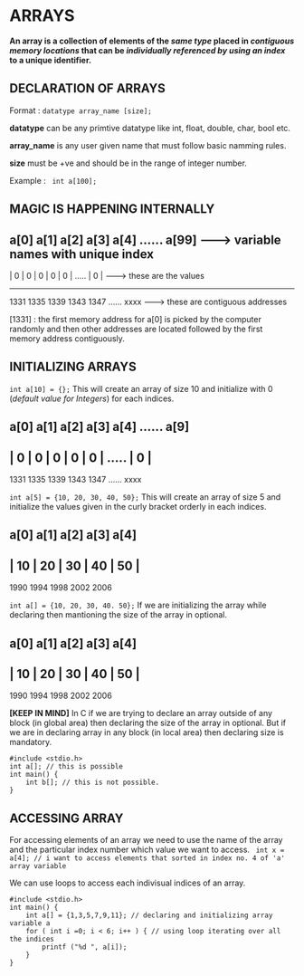 # ARRAYS

**An array is a collection of elements of the *same type* placed in *contiguous memory locations* that can be *individually referenced by using an index* to a unique identifier.**





## DECLARATION OF ARRAYS
Format : 
` datatype array_name [size]; `

**datatype** can be any primtive datatype like int, float, double, char, bool etc.

**array_name** is any user given name that must follow basic namming rules.

**size** must be +ve and should be in the range of integer number.


Example : 
` int a[100];`


## MAGIC IS HAPPENING INTERNALLY
a[0]  a[1]  a[2]  a[3]  a[4]  ......  a[99]   ---> variable names with unique index
---------------------------------------------
|  0  |  0  |  0  |  0  |  0  | ..... |  0  |  ---> these are the values 
_____________________________________________
1331   1335   1339  1343  1347 ......  xxxx    ---> these are contiguous addresses


[1331] : the first memory address for a[0] is picked by the computer randomly and then other addresses are located followed by the first memory address contiguously.





## INITIALIZING ARRAYS
``` int a[10] = {}; ```
This will create an array of size 10 and initialize with 0 (*default value for Integers*) for each indices.

 a[0]  a[1]  a[2]  a[3]  a[4]  ......  a[9] 
---------------------------------------------
|  0  |  0  |  0  |  0  |  0  | ..... |  0  | 
---------------------------------------------
1331   1335   1339  1343  1347 ......  xxxx 




``` int a[5] = {10, 20, 30, 40, 50}; ```
This will create an array of size 5 and initialize the values given in the curly bracket orderly in each indices.

 a[0]   a[1]   a[2]   a[3]   a[4]
------------------------------------
|  10  |  20  |  30  |  40  |  50  |
------------------------------------
1990    1994   1998   2002   2006 



``` int a[] = {10, 20, 30, 40. 50}; ```
If we are initializing the array while declaring then mantioning the size of the array in optional.

 a[0]   a[1]   a[2]   a[3]   a[4]
------------------------------------
|  10  |  20  |  30  |  40  |  50  |
------------------------------------
1990    1994   1998   2002   2006 


**[KEEP IN MIND]** In C if we are trying to declare an array outside of any block (in global area) then declaring the size of the array in optional. But if we are in declaring array in any block (in local area) then declaring size is mandatory.

```
#include <stdio.h>
int a[]; // this is possible 
int main() {
    int b[]; // this is not possible.
}
```






## ACCESSING ARRAY
For accessing elements of an array we need to use the name of the array and the particular index number which value we want to access.
``` int x = a[4]; // i want to access elements that sorted in index no. 4 of 'a' array variable```

We can use loops to access each indivisual indices of an array.
```
#include <stdio.h>
int main() {
    int a[] = {1,3,5,7,9,11}; // declaring and initializing array variable a
    for ( int i =0; i < 6; i++ ) { // using loop iterating over all the indices
        printf ("%d ", a[i]);
    }
}
```
